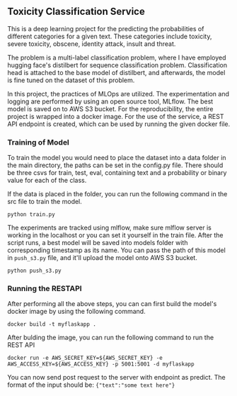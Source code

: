 ## Toxicity Classification Service
This is a deep learning project for the predicting the probabilities of different categories for a given text. These categories include toxicity, severe toxicity, obscene, identity attack, insult and threat.

The problem is a multi-label classification problem, where I have employed hugging face's distilbert for sequence classification problem. Classification head is attached to the base model of distilbert, and afterwards, the model is fine tuned on the dataset of this problem. 

In this project, the practices of MLOps are utilized. The experimentation and logging are performed by using an open source tool, MLflow. The best model is saved on to AWS S3 bucket. For the reproducibility, the entire project is wrapped into a docker image. For the use of the service, a REST API endpoint is created, which can be used by running the given docker file.

### Training of Model
To train the model you would need to place the dataset into a data folder in the main directory, the paths can be set in the config.py file. There should be three csvs for train, test, eval, containing text and a probability or binary value for each of the class.

If the data is placed in the folder, you can run the following command in the src file to train the model.

``` python train.py ```

The experiments are tracked using mlflow, make sure mlflow server is working in the localhost or you can set it yourself in the train file. After the script runs, a best model will be saved into models folder with corresponding timestamp as its name. You can pass the path of this model in ```push_s3.py``` file, and it'll upload the model onto AWS S3 bucket.

``` python push_s3.py ```

### Running the RESTAPI
After performing all the above steps, you can can first build the model's docker image by using the following command.

``` docker build -t myflaskapp . ```

After bulding the image, you can run the following command to run the REST API

``` docker run -e AWS_SECRET_KEY=${AWS_SECRET_KEY} -e AWS_ACCESS_KEY=${AWS_ACCESS_KEY} -p 5001:5001 -d myflaskapp ```

You can now send post request to the server with endpoint as predict. The format of the input should be: ``` {"text":"some text here"} ```